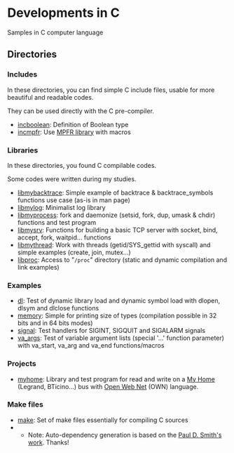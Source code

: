 # Developments in C
Samples in C computer language

## Directories

### Includes
In these directories, you can find simple C include files, usable for more beautiful and readable codes.

They can be used directly with the C pre-compiler.

* [incboolean](incboolean): Definition of Boolean type
* [incmpfr](incmpfr): Use [MPFR library](https://www.mpfr.org/) with macros

### Libraries
In these directories, you found C compilable codes.

Some codes were written during my studies.

* [libmybacktrace](libmybacktrace): Simple example of backtrace & backtrace_symbols functions use case (as-is in man page)
* [libmylog](libmylog): Minimalist log library
* [libmyprocess](libmyprocess): fork and daemonize (setsid, fork, dup, umask & chdir) functions and test program
* [libmysrv](libmysrv): Functions for building a basic TCP server with socket, bind, accept, fork, waitpid... functions
* [libmythread](libmythread): Work with threads (getid/SYS_gettid with syscall) and simple examples (create, join, mutex...)
* [libproc](libproc): Access to "`/proc`" directory (static and dynamic compilation and link examples)

### Examples

* [dl](dl): Test of dynamic library load and dynamic symbol load with dlopen, dlsym and dlclose functions
* [memory](memory): Simple for printing size of types (compilation possible in 32 bits and in 64 bits modes)
* [signal](signal): Test handlers for SIGINT, SIGQUIT and SIGALARM signals
* [va_args](va_args): Test of variable argument lists (special '...' function parameter) with va_start, va_arg and va_end functions/macros

### Projects
* [myhome](myhome): Library and test program for read and write on a [My Home](http://www.homesystems-legrandgroup.com/) (Legrand, BTicino...) bus with [Open Web Net](https://www.myopen-legrandgroup.com/) (OWN) language.

### Make files
* [make](make): Set of make files essentially for compiling C sources
* * Note: Auto-dependency generation is based on the [Paul D. Smith's work](http://make.mad-scientist.net/papers/advanced-auto-dependency-generation/). Thanks!
